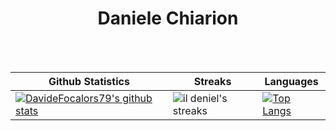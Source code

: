<h1 text align=center>Daniele Chiarion</h1>

<br><br>

| Github Statistics | Streaks | Languages |
|-------------------|---------|-----------|
| [![DavideFocalors79's github stats](https://github-readme-stats.vercel.app/api?username=DavideFocalors79&show_icons=true&theme=dark&hide_title=true)](https://github.com/DavideFocalors79) | ![il deniel's streaks](https://github-readme-streak-stats.herokuapp.com/?user=DavideFocalors79&theme=dark) | [![Top Langs](https://github-readme-stats.vercel.app/api/top-langs/?username=DavideFocalors79&show_icons=true&theme=dark&layout=compact&hide_title=true)](https://github.com/DavideFocalors79) |
<!---
danielechiarion/danielechiarion is a ✨ special ✨ repository because its `README.md` (this file) appears on your GitHub profile.
You can click the Preview link to take a look at your changes.
--->
<br><br>
